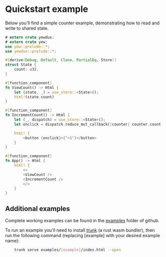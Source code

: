 # Quickstart example

Below you'll find a simple counter example, demonstrating how to read and write to shared state.

```rust
# extern crate yewdux;
# extern crate yew;
use yew::prelude::*;
use yewdux::prelude::*;

#[derive(Debug, Default, Clone, PartialEq, Store)]
struct State {
    count: u32,
}

#[function_component]
fn ViewCount() -> Html {
    let (state, _) = use_store::<State>();
    html!(state.count)
}

#[function_component]
fn IncrementCount() -> Html {
    let (_, dispatch) = use_store::<State>();
    let onclick = dispatch.reduce_mut_callback(|counter| counter.count += 1);

    html! {
        <button {onclick}>{"+1"}</button>
    }
}

#[function_component]
fn App() -> Html {
    html! {
        <>
        <ViewCount />
        <IncrementCount />
        </>
    }
}
```

## Additional examples

Complete working examples can be found in the
[examples](https://github.com/intendednull/yewdux/tree/master/examples) folder of github.

To run an example you'll need to install [trunk](https://github.com/thedodd/trunk) (a rust wasm
bundler), then run the following command (replacing [example] with your desired example name):
```bash
    trunk serve examples/[example]/index.html --open
```
